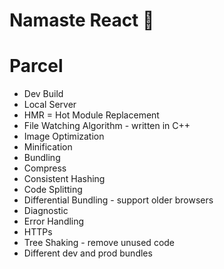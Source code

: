 # Namaste React 🚀

# Parcel

- Dev Build
- Local Server
- HMR = Hot Module Replacement
- File Watching Algorithm - written in C++
- Image Optimization
- Minification
- Bundling
- Compress
- Consistent Hashing
- Code Splitting
- Differential Bundling - support older browsers
- Diagnostic
- Error Handling
- HTTPs
- Tree Shaking - remove unused code
- Different dev and prod bundles
